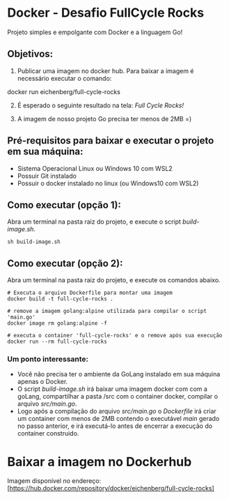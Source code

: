 # Docker - Desafio FullCycle Rocks

Projeto simples e empolgante com Docker e a linguagem Go!

## Objetivos:

1) Publicar uma imagem no docker hub. 
Para baixar a imagem é necessário executar o comando:

docker run eichenberg/full-cycle-rocks

2) É esperado o seguinte resultado na tela: *Full Cycle Rocks!*

3) A imagem de nosso projeto Go precisa ter menos de 2MB =)

## Pré-requisitos para baixar e executar o projeto em sua máquina:

- Sistema Operacional Linux ou Windows 10 com WSL2
- Possuir Git instalado
- Possuir o docker instalado no linux (ou Windows10 com WSL2)

## Como executar (opção 1):

Abra um terminal na pasta raiz do projeto, e execute o script *build-image.sh*.

```
sh build-image.sh
```

## Como executar (opção 2):

Abra um terminal na pasta raiz do projeto, e execute os comandos abaixo.

```
# Executa o arquivo Dockerfile para montar uma imagem
docker build -t full-cycle-rocks .

# remove a imagem golang:alpine utilizada para compilar o script 'main.go'
docker image rm golang:alpine -f

# executa o container 'full-cycle-rocks' e o remove após sua execução
docker run --rm full-cycle-rocks
```

### Um ponto interessante:

- Você não precisa ter o ambiente da GoLang instalado em sua máquina apenas o Docker.
- O script *build-image.sh* irá baixar uma imagem docker com com a goLang, compartilhar a pasta /src com o container docker, compilar o arquivo *src/main.go*.
- Logo após a compilação do arquivo *src/main.go* o *Dockerfile* irá criar um container com menos de 2MB contendo o executável *main* gerado no passo anterior, e irá executá-lo antes de encerrar a execução do container construido.

# Baixar a imagem no Dockerhub

Imagem disponível no endereço:
[https://hub.docker.com/repository/docker/eichenberg/full-cycle-rocks]
